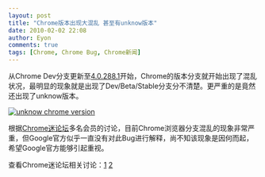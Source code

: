 ```yaml
---
layout: post
title: "Chrome版本出现大混乱 甚至有unknow版本"
date: 2010-02-02 22:08
author: Eyon
comments: true
tags: [Chrome, Chrome Bug, Chrome新闻]
---
```

从Chrome Dev分支更新至[4.0.288.1](http://www.chromi.org/archives/2708)开始，Chrome的版本分支就开始出现了混乱状况，最明显的现象就是出现了Dev/Beta/Stable分支分不清楚。更严重的是竟然还出现了unknow版本。

<a href="http://img.chromi.org/2010/02/unknow-chrome-version.png">![](http://img.chromi.org/2010/02/unknow-chrome-version.png "unknow chrome version")</a>

根据[Chrome迷论坛](http://bbs.chromi.org)多名会员的讨论，目前Chrome浏览器分支混乱的现象非常严重，但Google官方似乎一直没有对此Bug进行解释，尚不知该现象是因何而起，希望Google官方能够引起重视。

查看Chrome迷论坛相关讨论：[1](http://bbs.chromi.org/thread-8672-1-2.html) [2](http://bbs.chromi.org/thread-8971-1-1.html)

